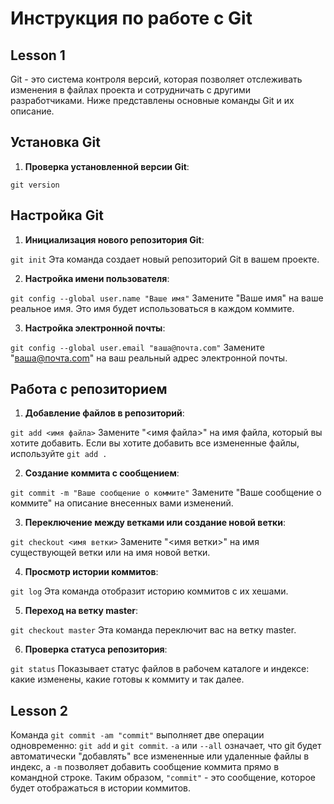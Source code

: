 # Инструкция по работе с Git

## Lesson 1

Git - это система контроля версий, которая позволяет отслеживать изменения в файлах проекта и сотрудничать с другими разработчиками. Ниже представлены основные команды Git и их описание.

## Установка Git

1. **Проверка установленной версии Git**:

`git version`

## Настройка Git

1. **Инициализация нового репозитория Git**:

`git init` Эта команда создает новый репозиторий Git в вашем проекте.

2. **Настройка имени пользователя**:

`git config --global user.name "Ваше имя"` Замените "Ваше имя" на ваше реальное имя. Это имя будет использоваться в каждом коммите.

3. **Настройка электронной почты**:

`git config --global user.email "ваша@почта.com"` Замените "ваша@почта.com" на ваш реальный адрес электронной почты.

## Работа с репозиторием

1. **Добавление файлов в репозиторий**:

`git add <имя файла>` Замените "<имя файла>" на имя файла, который вы хотите добавить. Если вы хотите добавить все измененные файлы, используйте `git add .`

2. **Создание коммита с сообщением**:

`git commit -m "Ваше сообщение о коммите"` Замените "Ваше сообщение о коммите" на описание внесенных вами изменений.

3. **Переключение между ветками или создание новой ветки**:

`git checkout <имя ветки>` Замените "<имя ветки>" на имя существующей ветки или на имя новой ветки.

4. **Просмотр истории коммитов**:

`git log` Эта команда отобразит историю коммитов с их хешами.

5. **Переход на ветку master**:

`git checkout master` Эта команда переключит вас на ветку master.

6. **Проверка статуса репозитория**:

`git status` Показывает статус файлов в рабочем каталоге и индексе: какие изменены, какие готовы к коммиту и так далее.

## Lesson 2

Команда `git commit -am "commit"` выполняет две операции одновременно: `git add` и `git commit`. `-a` или `--all` означает, что git будет автоматически "добавлять" все измененные или удаленные файлы в индекс, а `-m` позволяет добавить сообщение коммита прямо в командной строке. Таким образом, `"commit"` - это сообщение, которое будет отображаться в истории коммитов.
